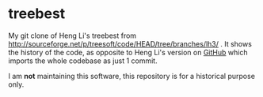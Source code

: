 # treebest
My git clone of Heng Li's treebest from http://sourceforge.net/p/treesoft/code/HEAD/tree/branches/lh3/ .
It shows the history of the code, as opposite to Heng Li's version on [GitHub](https://github.com/lh3/treebest) which imports the whole codebase as just 1 commit.

I am **not** maintaining this software, this repository is for a historical purpose only.
